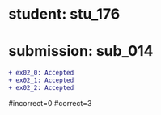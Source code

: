 # student: stu_176
# submission: sub_014

```diff
+ ex02_0: Accepted
+ ex02_1: Accepted
+ ex02_2: Accepted
```
#incorrect=0
#correct=3
